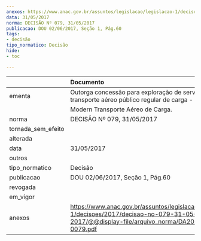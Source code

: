```yaml
---
anexos: https://www.anac.gov.br/assuntos/legislacao/legislacao-1/decisoes/2017/decisao-no-079-31-05-2017/@@display-file/arquivo_norma/DA2017-0079.pdf
data: 31/05/2017
norma: DECISÃO Nº 079, 31/05/2017
publicacao: DOU 02/06/2017, Seção 1, Pág.60
tags:
- decisão
tipo_normatico: Decisão
hide: 
- toc 
 
---
```


|                    | Documento                                                                                                                                     |
|:-------------------|:----------------------------------------------------------------------------------------------------------------------------------------------|
| ementa             | Outorga concessão para exploração de serviço de transporte aéreo público regular de carga -                                                   |
|                    |  Modern Transporte Aéreo de Carga.                                                                                                            |
| norma              | DECISÃO Nº 079, 31/05/2017                                                                                                                    |
| tornada_sem_efeito |                                                                                                                                               |
| alterada           |                                                                                                                                               |
| data               | 31/05/2017                                                                                                                                    |
| outros             |                                                                                                                                               |
| tipo_normatico     | Decisão                                                                                                                                       |
| publicacao         | DOU 02/06/2017, Seção 1, Pág.60                                                                                                               |
| revogada           |                                                                                                                                               |
| em_vigor           |                                                                                                                                               |
| anexos             | https://www.anac.gov.br/assuntos/legislacao/legislacao-1/decisoes/2017/decisao-no-079-31-05-2017/@@display-file/arquivo_norma/DA2017-0079.pdf |